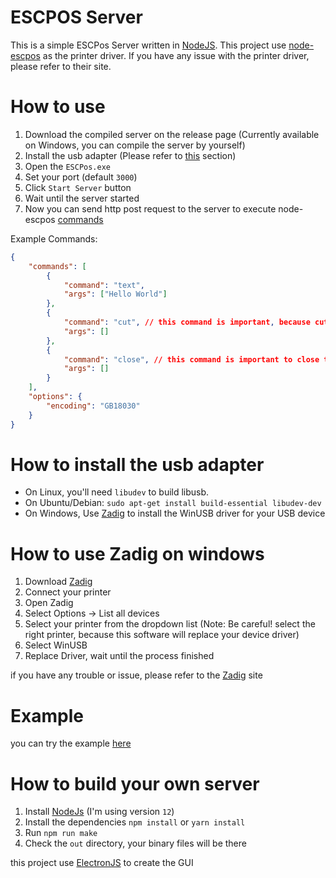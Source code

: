 # ESCPOS Server
This is a simple ESCPos Server written in [NodeJS](https://nodejs.org). This project use [node-escpos](https://www.npmjs.com/package/escpos) as the printer driver. If you have any issue with the printer driver, please refer to their site.

# How to use
1. Download the compiled server on the release page (Currently available on Windows, you can compile the server by yourself)
2. Install the usb adapter (Please refer to [this](https://github.com/share424/escpos-server#how-to-install-the-usb-adapter) section)
3. Open the `ESCPos.exe`
4. Set your port (default `3000`)
5. Click `Start Server` button
6. Wait until the server started
7. Now you can send http post request to the server to execute node-escpos [commands](https://www.npmjs.com/package/escpos#methods)

Example Commands:
```json
{
    "commands": [
        {
            "command": "text",
            "args": ["Hello World"]
        },
        {
            "command": "cut", // this command is important, because cut will flush the buffer printer
            "args": []
        },
        {
            "command": "close", // this command is important to close the printer connection
            "args": []
        }
    ],
    "options": {
        "encoding": "GB18030"
    }
}
```

# How to install the usb adapter
+ On Linux, you'll need `libudev` to build libusb.
+ On Ubuntu/Debian: `sudo apt-get install build-essential libudev-dev`
+ On Windows, Use [Zadig](https://zadig.akeo.ie/) to install the WinUSB driver for your USB device

# How to use Zadig on windows
1. Download [Zadig](https://zadig.akeo.ie/)
2. Connect your printer
3. Open Zadig
4. Select Options -> List all devices
5. Select your printer from the dropdown list (Note: Be careful! select the right printer, because this software will replace your device driver)
6. Select WinUSB
7. Replace Driver, wait until the process finished

if you have any trouble or issue, please refer to the [Zadig](https://zadig.akeo.ie/) site

# Example
you can try the example [here](https://github.com/share424/escpos-server/blob/master/example)

# How to build your own server
1. Install [NodeJs](https://nodejs.org) (I'm using version `12`)
2. Install the dependencies `npm install` or `yarn install`
3. Run `npm run make`
4. Check the `out` directory, your binary files will be there

this project use [ElectronJS](https://electronjs.org) to create the GUI
